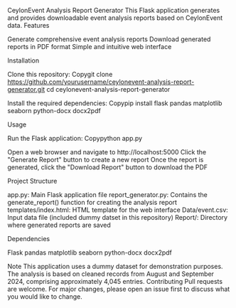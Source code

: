 CeylonEvent Analysis Report Generator
This Flask application generates and provides downloadable event analysis reports based on CeylonEvent data.
Features

Generate comprehensive event analysis reports
Download generated reports in PDF format
Simple and intuitive web interface

Installation

Clone this repository:
Copygit clone https://github.com/yourusername/ceylonevent-analysis-report-generator.git
cd ceylonevent-analysis-report-generator

Install the required dependencies:
Copypip install flask pandas matplotlib seaborn python-docx docx2pdf


Usage

Run the Flask application:
Copypython app.py

Open a web browser and navigate to http://localhost:5000
Click the "Generate Report" button to create a new report
Once the report is generated, click the "Download Report" button to download the PDF

Project Structure

app.py: Main Flask application file
report_generator.py: Contains the generate_report() function for creating the analysis report
templates/index.html: HTML template for the web interface
Data/event.csv: Input data file (included dummy datset in this repository)
Report/: Directory where generated reports are saved

Dependencies

Flask
pandas
matplotlib
seaborn
python-docx
docx2pdf

Note
This application uses a dummy dataset for demonstration purposes. The analysis is based on cleaned records from August and September 2024, comprising approximately 4,045 entries.
Contributing
Pull requests are welcome. For major changes, please open an issue first to discuss what you would like to change.